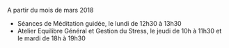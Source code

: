 A partir du mois de mars 2018

* Séances de Méditation guidée, le lundi de 12h30 à 13h30 
* Atelier Equilibre Général et Gestion du Stress, le jeudi de 10h à 11h30 et le mardi de 18h à 19h30

